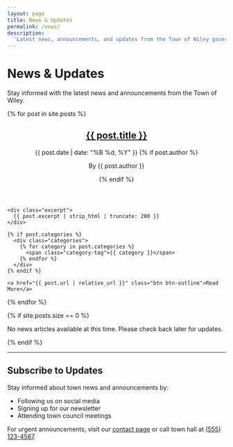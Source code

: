 ```yaml
---
layout: page
title: News & Updates
permalink: /news/
description:
  'Latest news, announcements, and updates from the Town of Wiley government'
---
```


# News & Updates

Stay informed with the latest news and announcements from the Town of Wiley.

<div class="news-grid">
{% for post in site.posts %}
  <article class="news-card">
    <header>
      <h2><a href="{{ post.url | relative_url }}">{{ post.title }}</a></h2>
      <time datetime="{{ post.date | date_to_xmlschema }}" class="text-sm text-gray-600">
        {{ post.date | date: "%B %d, %Y" }}
      </time>
      {% if post.author %}
        <p class="text-sm text-gray-600">By {{ post.author }}</p>
      {% endif %}
    </header>
    
    <div class="excerpt">
      {{ post.excerpt | strip_html | truncate: 200 }}
    </div>
    
    {% if post.categories %}
      <div class="categories">
        {% for category in post.categories %}
          <span class="category-tag">{{ category }}</span>
        {% endfor %}
      </div>
    {% endif %}
    
    <a href="{{ post.url | relative_url }}" class="btn btn-outline">Read More</a>
  </article>
{% endfor %}
</div>

{% if site.posts.size == 0 %}

<div class="text-center py-8">
  <p>No news articles available at this time. Please check back later for updates.</p>
</div>
{% endif %}

---

## Subscribe to Updates

Stay informed about town news and announcements by:

- Following us on social media
- Signing up for our newsletter
- Attending town council meetings

For urgent announcements, visit our [contact page](/contact/) or call town hall
at [(555) 123-4567](tel:+15551234567).
